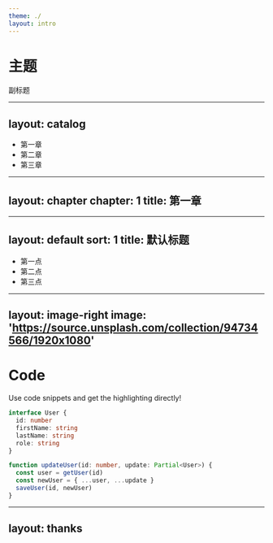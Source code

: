```yaml
---
theme: ./
layout: intro
---
```


# 主题

副标题

---
layout: catalog
---

- 第一章
- 第二章
- 第三章

---
layout: chapter
chapter: 1
title: 第一章
---

---
layout: default
sort: 1
title: 默认标题
---

- 第一点
- 第二点
- 第三点

---
layout: image-right
image: 'https://source.unsplash.com/collection/94734566/1920x1080'
---

# Code

Use code snippets and get the highlighting directly!

```ts
interface User {
  id: number
  firstName: string
  lastName: string
  role: string
}

function updateUser(id: number, update: Partial<User>) {
  const user = getUser(id)
  const newUser = { ...user, ...update }
  saveUser(id, newUser)
}
```

---
layout: thanks
---
